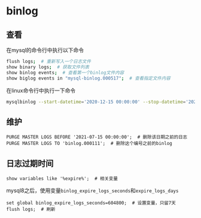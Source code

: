 # binlog

## 查看

在mysql的命令行中执行以下命令

``` bash
flush logs;  # 重新写入一个日志文件
show binary logs;  # 获取文件列表
show binlog events;  # 查看第一个binlog文件内容
show biglog events in "mysql-binlog.000517";  # 查看指定文件内容
```

在linux命令行中执行一下命令

```bash
mysqlbinlog --start-datetime='2020-12-15 00:00:00' --stop-datetime='2020-12-25 23:23:23' -d mydbname mysql-binlog.000517  # 查看名为mysql-binlog.000517的文件内容
```

## 维护

``` mysql
PURGE MASTER LOGS BEFORE '2021-07-15 00:00:00';  # 删除该日期之前的日志
PURGE MASTER LOGS TO 'binlog.000111';  # 删除这个编号之前的binlog
```

## 日志过期时间

``` mysql
show variables like '%expire%';  # 相关变量
```

mysql8之后，使用变量`binlog_expire_logs_seconds`和`expire_logs_days`

``` mysql
set global binlog_expire_logs_seconds=604800;  # 设置变量，只留7天
flush logs;  # 刷新
```
